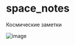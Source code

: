 # space_notes
Космические заметки

![image](https://github.com/user-attachments/assets/921d4f8a-9547-4217-b4fd-d4a78273afb2)
